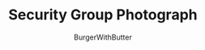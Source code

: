 ---
media: "images/rounds/round_1/security_group_photo.png"
media_type: image
type: art
title: Security Group Photograph
author: [BurgerWithButter]
desc: Paladin Trieu, Jessie Faden, Jimmy Novach, Marvin McLight, and Officer Beepsky all pose for a journalist's photograph. The other half of Security are not present here.
---